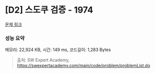 # [D2] 스도쿠 검증 - 1974 

[문제 링크](https://swexpertacademy.com/main/code/problem/problemDetail.do?contestProbId=AV5Psz16AYEDFAUq) 

### 성능 요약

메모리: 22,924 KB, 시간: 149 ms, 코드길이: 1,283 Bytes



> 출처: SW Expert Academy, https://swexpertacademy.com/main/code/problem/problemList.do